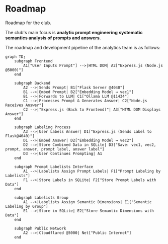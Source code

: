 # Roadmap
Roadmap for the club.

The club's main focus is **analytic prompt engineering** **systematic semantics analysis of prompts and answers**. 

The roadmap and development pipeline of the analytics team is as follows:

```mermaid
graph TD;
    subgraph Frontend
        A1["User Inputs Prompt"] -->|HTML DOM| A2["Express.js (Node.js @5000)"]
    end

    subgraph Backend
        A2 -->|Sends Prompt| B1["Flask Server @4040"]
        B1 -->|Embed Prompt| B2["Embedding Model → vec1"]
        B1 -->|Forwards to LLM| C1["Ollama LLM @11434"]
        C1 -->|Processes Prompt & Generates Answer| C2["Node.js Receives Answer"]
        C2 -->|"Express.js (Back to Frontend)"| A3["HTML DOM Displays Answer"]
    end

    subgraph Labeling Process
        A3 -->|User Labels Answer| D1["Express.js (Sends Label to Flask@4040)"]
        D1 -->|Embed Answer| D2["Embedding Model → vec2"]
        D2 -->|Store Combined Data in SQLite| D3["Save: vec1, vec2, prompt, answer, prompt label, answer label"]
        D3 -->|User Continues Prompting| A1
    end

    subgraph Prompt Labelists Interface
        A1 -->|Labelists Assign Prompt Labels| F1["Prompt Labeling by Labelists"]
        F1 -->|Store Labels in SQLite| F2["Store Prompt Labels with Data"]
    end

    subgraph Labelists Group
        A1 -->|Labelists Assign Semantic Dimensions| E1["Semantic Labeling by Group"]
        E1 -->|Store in SQLite| E2["Store Semantic Dimensions with Data"]
    end

    subgraph Public Network
        A2 -->|Cloudflared @5000| Net["Public Internet"]
    end

```
